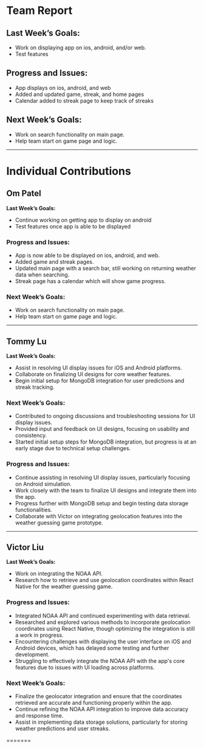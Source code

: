 # Team Report

## Last Week’s Goals:
- Work on displaying app on ios, android, and/or web.
- Test features
## Progress and Issues:
- App displays on ios, android, and web
- Added and updated game, streak, and home pages
- Calendar added to streak page to keep track of streaks

## Next Week’s Goals:
- Work on search functionality on main page.
- Help team start on game page and logic.

---

# Individual Contributions

## Om Patel
**Last Week’s Goals:**
- Continue working on getting app to display on android
- Test features once app is able to be displayed

### Progress and Issues:
- App is now able to be displayed on ios, android, and web.
- Added game and streak pages.
- Updated main page with a search bar, still working on returning weather data when searching.
- Streak page has a calendar which will show game progress.

### Next Week’s Goals:
- Work on search functionality on main page.
- Help team start on game page and logic.
---

## Tommy Lu
**Last Week’s Goals:** 
- Assist in resolving UI display issues for iOS and Android platforms.
- Collaborate on finalizing UI designs for core weather features.
- Begin initial setup for MongoDB integration for user predictions and streak tracking.
  
### Next Week’s Goals:
- Contributed to ongoing discussions and troubleshooting sessions for UI display issues.
- Provided input and feedback on UI designs, focusing on usability and consistency.
- Started initial setup steps for MongoDB integration, but progress is at an early stage due to technical setup challenges.
  
### Progress and Issues:
- Continue assisting in resolving UI display issues, particularly focusing on Android simulation.
- Work closely with the team to finalize UI designs and integrate them into the app.
- Progress further with MongoDB setup and begin testing data storage functionalities.
- Collaborate with Victor on integrating geolocation features into the weather guessing game prototype.
---

## Victor Liu
**Last Week’s Goals:**
- Work on integrating the NOAA API.  
- Research how to retrieve and use geolocation coordinates within React Native for the weather guessing game.

### Progress and Issues:

- Integrated NOAA API and continued experimenting with data retrieval.  
- Researched and explored various methods to incorporate geolocation coordinates using React Native, though optimizing the integration is still a work in progress.  
- Encountering challenges with displaying the user interface on iOS and Android devices, which has delayed some testing and further development.  
- Struggling to effectively integrate the NOAA API with the app's core features due to issues with  UI loading across platforms.


### Next Week’s Goals:

- Finalize the geolocator integration and ensure that the coordinates retrieved are accurate and functioning properly within the app.  
- Continue refining the NOAA API integration to improve data accuracy and response time.  
- Assist in implementing data storage solutions, particularly for storing weather predictions and user streaks.

  
=======
